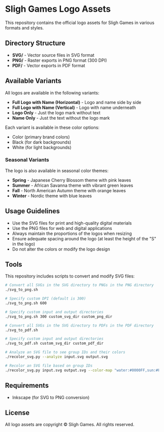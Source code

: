 # Sligh Games Logo Assets

This repository contains the official logo assets for Sligh Games in various formats and styles.

## Directory Structure

- **SVG/** - Vector source files in SVG format
- **PNG/** - Raster exports in PNG format (300 DPI)
- **PDF/** - Vector exports in PDF format

## Available Variants

All logos are available in the following variants:

- **Full Logo with Name (Horizontal)** - Logo and name side by side
- **Full Logo with Name (Vertical)** - Logo with name underneath
- **Logo Only** - Just the logo mark without text
- **Name Only** - Just the text without the logo mark

Each variant is available in these color options:
- Color (primary brand colors)
- Black (for dark backgrounds)
- White (for light backgrounds)

### Seasonal Variants

The logo is also available in seasonal color themes:
- **Spring** - Japanese Cherry Blossom theme with pink leaves
- **Summer** - African Savanna theme with vibrant green leaves
- **Fall** - North American Autumn theme with orange leaves
- **Winter** - Nordic theme with blue leaves

## Usage Guidelines

- Use the SVG files for print and high-quality digital materials
- Use the PNG files for web and digital applications
- Always maintain the proportions of the logos when resizing
- Ensure adequate spacing around the logo (at least the height of the "S" in the logo)
- Do not alter the colors or modify the logo design

## Tools

This repository includes scripts to convert and modify SVG files:

```bash
# Convert all SVGs in the SVG directory to PNGs in the PNG directory
./svg_to_png.sh

# Specify custom DPI (default is 300)
./svg_to_png.sh 600

# Specify custom input and output directories
./svg_to_png.sh 300 custom_svg_dir custom_png_dir

# Convert all SVGs in the SVG directory to PDFs in the PDF directory
./svg_to_pdf.sh

# Specify custom input and output directories
./svg_to_pdf.sh custom_svg_dir custom_pdf_dir

# Analyze an SVG file to see group IDs and their colors
./recolor_svg.py --analyze input.svg output.svg

# Recolor an SVG file based on group IDs
./recolor_svg.py input.svg output.svg --color-map "water:#0000FF,sun:#FFFF00"
```

## Requirements

- Inkscape (for SVG to PNG conversion)

## License

All logo assets are copyright © Sligh Games. All rights reserved.
